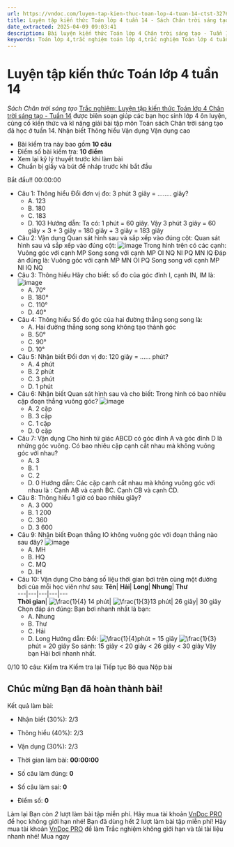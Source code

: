 ```yaml
---
url: https://vndoc.com/luyen-tap-kien-thuc-toan-lop-4-tuan-14-ctst-327618
title: Luyện tập kiến thức Toán lớp 4 tuần 14 - Sách Chân trời sáng tạo - VnDoc.com
date_extracted: 2025-04-09 09:03:41
description: Bài luyện kiến thức Toán lớp 4 Chân trời sáng tạo - Tuần 14 giúp các em ôn tập kiến thức và luyện giải các dạng bài tập đã học trong tuần 14.
keywords: Toán lớp 4,trắc nghiệm toán lớp 4,trắc nghiệm Toán lớp 4 tuần 14 bài tập toán lớp 4,bài tập cuối tuần toán lớp 4,bài tập cuối tuần toán 4 sách Chân trời,bài tập cuối tuần môn Toán lớp 4 Chân trời tuần 14,bài tập tuần 14 môn toán lớp 4 Chân trời,đề kiểm tra cuối tuần 14 môn toán lớp 4 Chân trời sáng tạo,bài tập cuối tuần toán 4 Chân trời tuần 14,trắc nghiệm toán 4 tuần 14,trắc nghiệm Toán 4 tuần 14 chân trời sáng tạo
---
```


# Luyện tập kiến thức Toán lớp 4 tuần 14
 _Sách Chân trời sáng tạo_
[Trắc nghiệm: Luyện tập kiến thức Toán lớp 4 Chân trời sáng tạo - Tuần 14](<https://vndoc.com/luyen-tap-kien-thuc-toan-lop-4-tuan-14-ctst-327618>) được biên soạn giúp các bạn học sinh lớp 4 ôn luyện, củng cố kiến thức và kĩ năng giải bài tập môn Toán sách Chân trời sáng tạo đã học ở tuần 14.
Nhận biết Thông hiểu Vận dụng Vận dụng cao
  * Bài kiểm tra này bao gồm **10 câu**
  * Điểm số bài kiểm tra: **10 điểm**
  * Xem lại kỹ lý thuyết trước khi làm bài
  * Chuẩn bị giấy và bút để nháp trước khi bắt đầu

Bắt đầu\!\!
00:00:00
  * Câu 1:  Thông hiểu
Đổi đơn vị đo: 3 phút 3 giây = ........ giây?
    * A. 123 
    * B. 180 
    * C. 183 
    * D. 103 
Hướng dẫn: 
Ta có: 1 phút = 60 giây.
Vậy 3 phút 3 giây = 60 giây × 3 + 3 giây = 180 giây + 3 giây = 183 giây
  * Câu 2:  Vận dụng
Quan sát hình sau và sắp xếp vào đúng cột:
Quan sát hình sau và sắp xếp vào đúng cột:
![image](https://i.vdoc.vn/data/image/2024/08/30/trac-nghiem-toan-4-h2.png)
Trong hình trên có các cạnh:
Vuông góc với cạnh MP
Song song với cạnh MP
OI  NQ NI  PQ MN  IQ 
Đáp án đúng là:
Vuông góc với cạnh MP
MN  OI  PQ
Song song với cạnh MP
NI  IQ  NQ
  * Câu 3:  Thông hiểu
Hãy cho biết: số đo của góc đỉnh I, cạnh IN, IM là:
![image](https://i.vdoc.vn/data/image/2024/08/30/trac-nghiem-toan-4-h41.png)
    * A. 70° 
    * B. 180° 
    * C. 110° 
    * D. 40° 
  * Câu 4:  Thông hiểu
Số đo góc của hai đường thẳng song song là: 
    * A. Hai đường thẳng song song không tạo thành góc 
    * B. 50° 
    * C. 90° 
    * D. 10° 
  * Câu 5:  Nhận biết
Đổi đơn vị đo: 120 giây = ...... phút?
    * A. 4 phút 
    * B. 2 phút 
    * C. 3 phút 
    * D. 1 phút 
  * Câu 6:  Nhận biết
Quan sát hình sau và cho biết: Trong hình có bao nhiêu cặp đoạn thẳng vuông góc?
![image](https://i.vdoc.vn/data/image/2024/08/30/trac-nghiem-toan-4-h42.png)
    * A. 2 cặp 
    * B. 3 cặp 
    * C. 1 cặp 
    * D. 0 cặp 
  * Câu 7:  Vận dụng
Cho hình tứ giác ABCD có góc đỉnh A và góc đỉnh D là những góc vuông. Có bao nhiêu cặp cạnh cắt nhau mà không vuông góc với nhau?
    * A. 3 
    * B. 1 
    * C. 2 
    * D. 0 
Hướng dẫn: 
Các cặp cạnh cắt nhau mà không vuông góc với nhau là :
Cạnh AB và cạnh BC.
Cạnh CB và cạnh CD.
  * Câu 8:  Thông hiểu
1 giờ có bao nhiêu giây?
    * A. 3 000 
    * B. 1 200 
    * C. 360 
    * D. 3 600 
  * Câu 9:  Nhận biết
Đoạn thẳng IO không vuông góc với đoạn thẳng nào sau đây?
![image](https://i.vdoc.vn/data/image/2024/08/13/trac-nghiem-toan-4-h24.png)
    * A. MH 
    * B. HQ 
    * C. MQ 
    * D. IH 
  * Câu 10:  Vận dụng
Cho bảng số liệu thời gian bơi trên cùng một đường bơi của mỗi học viên như sau:
**Tên**| **Hải**| **Long**| **Nhung**| **Thư**  
---|---|---|---|---  
**Thời gian**| ![\\frac{1}{4}](https://i.vdoc.vn/data/image/blank.png) 14 phút| ![\\frac{1}{3}](https://i.vdoc.vn/data/image/blank.png)13 phút| 26 giây| 30 giây  
Chọn đáp án đúng: Bạn bơi nhanh nhất là bạn:
    * A. Nhung 
    * B. Thư 
    * C. Hải 
    * D. Long 
Hướng dẫn: 
Đổi: ![\\frac{1}{4}](https://tex.vdoc.vn?tex=%5Cfrac%7B1%7D%7B4%7D)phút = 15 giây
![\\frac{1}{3}](https://tex.vdoc.vn?tex=%5Cfrac%7B1%7D%7B3%7D) phút = 20 giây
So sánh: 15 giây < 20 giây < 26 giây < 30 giây
Vậy bạn Hải bơi nhanh nhất.

0/10
10 câu:
Kiểm tra Kiểm tra lại Tiếp tục Bỏ qua Nộp bài
## Chúc mừng Bạn đã hoàn thành bài\!
Kết quả làm bài:
  * Nhận biết \(30%\):
2/3
  * Thông hiểu \(40%\):
2/3
  * Vận dụng \(30%\):
2/3

  * Thời gian làm bài:  **00:00:00**
  * Số câu làm đúng: **0**
  * Số câu làm sai: **0**
  * Điểm số: **0**

Làm lại
Bạn còn _2_ lượt làm bài tập miễn phí. Hãy mua tài khoản [VnDoc PRO](</pro>) để học không giới hạn nhé\!  Bạn đã dùng hết 2 lượt làm bài tập miễn phí\! Hãy mua tài khoản [VnDoc PRO](</pro>) để làm Trắc nghiệm không giới hạn và tải tài liệu nhanh nhé\!  Mua ngay
